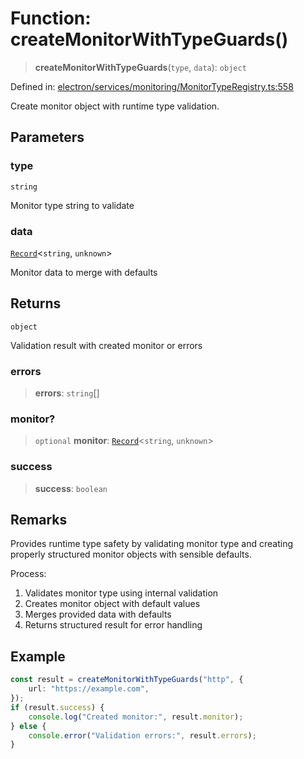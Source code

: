 # Function: createMonitorWithTypeGuards()

> **createMonitorWithTypeGuards**(`type`, `data`): `object`

Defined in: [electron/services/monitoring/MonitorTypeRegistry.ts:558](https://github.com/Nick2bad4u/Uptime-Watcher/blob/main/electron/services/monitoring/MonitorTypeRegistry.ts#L558)

Create monitor object with runtime type validation.

## Parameters

### type

`string`

Monitor type string to validate

### data

[`Record`](https://www.typescriptlang.org/docs/handbook/utility-types.html#recordkeys-type)\<`string`, `unknown`\>

Monitor data to merge with defaults

## Returns

`object`

Validation result with created monitor or errors

### errors

> **errors**: `string`[]

### monitor?

> `optional` **monitor**: [`Record`](https://www.typescriptlang.org/docs/handbook/utility-types.html#recordkeys-type)\<`string`, `unknown`\>

### success

> **success**: `boolean`

## Remarks

Provides runtime type safety by validating monitor type and creating properly
structured monitor objects with sensible defaults.

Process:

1. Validates monitor type using internal validation
2. Creates monitor object with default values
3. Merges provided data with defaults
4. Returns structured result for error handling

## Example

```typescript
const result = createMonitorWithTypeGuards("http", {
    url: "https://example.com",
});
if (result.success) {
    console.log("Created monitor:", result.monitor);
} else {
    console.error("Validation errors:", result.errors);
}
```
